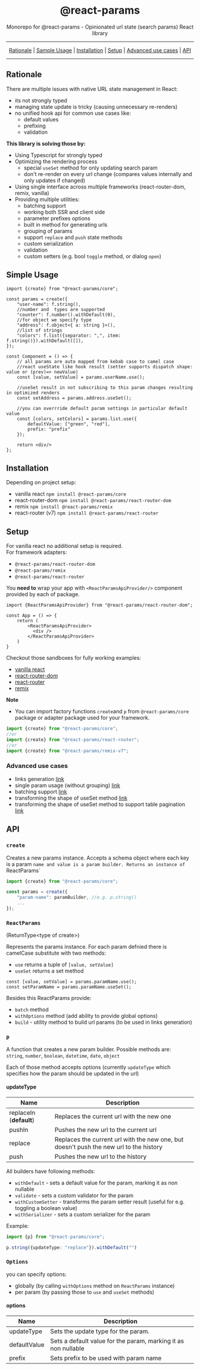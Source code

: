 <div align="center">
  <h1>@react-params</h1>
  <p>
    Monorepo for @react-params - Opinionated url state (search params) React library
  </p>
<hr />

<a href="#rationale">Rationale</a> |
<a href="#simple-usage">Sample Usage</a> |
<a href="#installation">Installation</a> |
<a href="#setup">Setup</a> |
<a href="advanced-use-cases">Advanced use cases</a> |
<a href="#api">API</a>

</div>
<hr/>

## Rationale

There are multiple issues with native URL state management in React:
* its not strongly typed 
* managing state update is tricky (causing unnecessary re-renders)
* no unified hook api for common use cases like:
    * default values
    * prefixing
    * validation

**This library is solving those by:**

* Using Typescript for strongly typed 
* Optimizing the rendering process
    * special `useSet` method for only updating search param
    * don't re-render on every url change (compares values internally and only updates if changed)
* Using single interface across multiple frameworks (react-router-dom, remix, vanilla)
* Providing multiple utilities:
  * batching support
  * working both SSR and client side
  * parameter prefixes options
  * built in method for generating urls
  * grouping of params
  * support `replace` and `push` state methods
  * custom serialization
  * validation
  * custom setters (e.g. bool `toggle` method, or dialog `open`)

## Simple Usage

```tsx
import {create} from "@react-params/core";

const params = create({
    "user-name": f.string(),
    //number and  types are supported
    "counter": f.number().withDefault(0),
    //for object we specify type
    "address": f.object<{ a: string }>(),
    //list of strings
    "colors": f.list({separator: ",", item: f.string()}).withDefault([]),
});

const Component = () => {
    // all params are auto mapped from kebab case to camel case
    //react useState like hook result (setter supports dispatch shape: value or (prev)=> newValue)
    const [value, setValue] = params.userName.use();
    
    //useSet result in not subscribing to this param changes resulting in optimized renders
    const setAddress = params.address.useSet();

    //you can overrride default param settings in particular default value
    const [colors, setColors] = params.list.use({
        defaultValue: ["green", "red"],
        prefix: "prefix"
    });

    return <div/>
};
```

## Installation

Depending on project setup:

* vanilla react ```npm install @react-params/core```
* react-router-dom ```npm install @react-params/react-router-dom```
* remix  ```npm install @react-params/remix```
* react-router (v7) ```npm install @react-params/react-router```

## Setup

For vanilla react no additional setup is required.  
For framework adapters:

* `@react-params/react-router-dom`
* `@react-params/remix`
* `@react-params/react-router`

You **need to** wrap your app with `<ReactParamsApiProvider/>` component provided by each of package.

```tsx
import {ReactParamsApiProvider} from "@react-params/react-router-dom";

const App = () => {
    return (
        <ReactParamsApiProvider>
          <div />
        </ReactParamsApiProvider>
    )
}
```

Checkout those sandboxes for fully working examples:

* [vanilla react](https://codesandbox.io/p/sandbox/xl8z6m)
* [react-router-dom](https://codesandbox.io/p/sandbox/qmyslg)
* [react-router](https://codesandbox.io/p/devbox/v3mvnf)
* [remix](/test/remix/)

**Note**

* You can import factory functions `create`and `p` from `@react-params/core` package or adapter package used for your
  framework.

```js
import {create} from "@react-params/core";
//or 
import {create} from "@react-params/react-router";
//or
import {create} from "@react-params/remix-v7";
```

### Advanced use cases

* links generation [link](../../test/utils/src/link-example.tsx)
* single param usage (without grouping) [link](../../test/utils/src/single-param.tsx)
* batching support [link](../../test/utils/src/batch-example.tsx)
* transforming the shape of useSet method [link](../../test/utils/src/dialog-example.tsx)
* transforming the shape of useSet method to support table pagination [link](../../test/utils/src/pagination-example.tsx)

## API

### `create`

Creates a new params instance. Accepts a schema object where each key is a param `name and value is a param builder.
Returns an instance of `ReactParams`

```ts
import {create} from "@react-params/core";

const params = create({
    "param-name": paramBuilder, //e.g. p.string()
    ...
});
```

### `ReactParams` 
(ReturnType\<type of create>)

Represents the params instance.
For each param defnied there is camelCase substitute with two methods:
* `use` returns a tuple of `[value, setValue]`
* `useSet` returns a set method

```tsx
const [value, setValue] = params.paramName.use();
const setParamName = params.paramName.useSet();
```

Besides this ReactParams provide:
* `batch` method
* `withOptions` method (add ability to provide global options)
* `build` - utility method to build url params (to be used in links generation)

### `p`

A function that creates a new param builder.
Possible methods are:\
`string`, `number`, `boolean`, `datetime`, `date`, `object`

Each of those method accepts options (currently `updateType` which specifies how the param should be updated in the url)

#### updateType
| Name                    | Description                                                                            |
|-------------------------|----------------------------------------------------------------------------------------|
| replaceIn (**default**) | Replaces the current url with the new one                                              |
| pushIn                  | Pushes the new url to the current url                                                  |
| replace                 | Replaces the current url with the new one, but doesn't push the new url to the history |
| push                    | Pushes the new url to the history                                                      |

All builders have following methods:
* `withDefault` - sets a default value for the param, marking it as non nullable
* `validate` - sets a custom validator for the param
* `withCustomSetter` - transforms the param setter result (useful for e.g. toggling a boolean value)
* `withSerializer` - sets a custom serializer for the param
 
Example:

```ts
import {p} from "@react-params/core";

p.string({updateType: "replace"}).withDefault("")
```

### `Options`

you can specify options:
* globally (by calling `withOptions` method on `ReactParams` instance)
* per param (by passing those to `use` and `useSet` methods)

#### options
| Name         | Description                                                                                            |
|--------------|--------------------------------------------------------------------------------------------------------|
| updateType   | Sets the update type for the param.  |
| defaultValue | Sets a default value for the param, marking it as non nullable                                         |
| prefix       | Sets prefix to be used with param name                                                                 |

